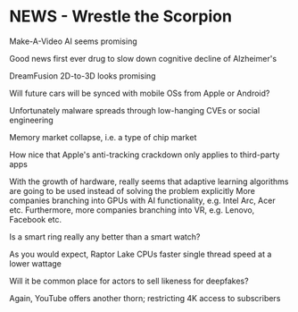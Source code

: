 # NEWS - Wrestle the Scorpion

Make-A-Video AI seems promising

Good news first ever drug to slow down cognitive decline of Alzheimer's

DreamFusion 2D-to-3D looks promising

Will future cars will be synced with mobile OSs from Apple or Android?

Unfortunately malware spreads through low-hanging CVEs or social engineering

Memory market collapse, i.e. a type of chip market

How nice that Apple's anti-tracking crackdown only applies to third-party apps

With the growth of hardware, really seems that adaptive learning algorithms are going to be used instead of solving the problem explicitly
More companies branching into GPUs with AI functionality, e.g. Intel Arc, Acer etc.
Furthermore, more companies branching into VR, e.g. Lenovo, Facebook etc. 

Is a smart ring really any better than a smart watch?

As you would expect, Raptor Lake CPUs faster single thread speed at a lower wattage

Will it be common place for actors to sell likeness for deepfakes?

Again, YouTube offers another thorn; restricting 4K access to subscribers
